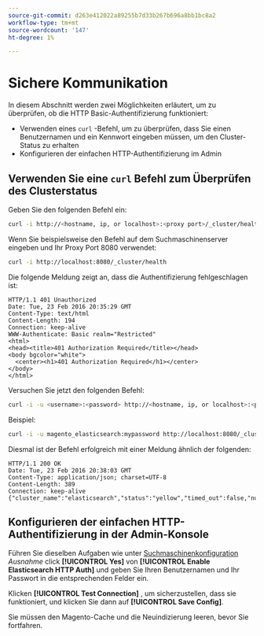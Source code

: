 ```yaml
---
source-git-commit: d263e412022a89255b7d33b267b696a8bb1bc8a2
workflow-type: tm+mt
source-wordcount: '147'
ht-degree: 1%

---
```

# Sichere Kommunikation

In diesem Abschnitt werden zwei Möglichkeiten erläutert, um zu überprüfen, ob die HTTP Basic-Authentifizierung funktioniert:

* Verwenden eines `curl` -Befehl, um zu überprüfen, dass Sie einen Benutzernamen und ein Kennwort eingeben müssen, um den Cluster-Status zu erhalten
* Konfigurieren der einfachen HTTP-Authentifizierung im Admin

## Verwenden Sie eine `curl` Befehl zum Überprüfen des Clusterstatus

Geben Sie den folgenden Befehl ein:

```bash
curl -i http://<hostname, ip, or localhost>:<proxy port>/_cluster/health
```

Wenn Sie beispielsweise den Befehl auf dem Suchmaschinenserver eingeben und Ihr Proxy Port 8080 verwendet:

```bash
curl -i http://localhost:8080/_cluster/health
```

Die folgende Meldung zeigt an, dass die Authentifizierung fehlgeschlagen ist:

```terminal
HTTP/1.1 401 Unauthorized
Date: Tue, 23 Feb 2016 20:35:29 GMT
Content-Type: text/html
Content-Length: 194
Connection: keep-alive
WWW-Authenticate: Basic realm="Restricted"
<html>
<head><title>401 Authorization Required</title></head>
<body bgcolor="white">
  <center><h1>401 Authorization Required</h1></center>
</body>
</html>
```

Versuchen Sie jetzt den folgenden Befehl:

```bash
curl -i -u <username>:<password> http://<hostname, ip, or localhost>:<proxy port>/_cluster/health
```

Beispiel:

```bash
curl -i -u magento_elasticsearch:mypassword http://localhost:8080/_cluster/health
```

Diesmal ist der Befehl erfolgreich mit einer Meldung ähnlich der folgenden:

```terminal
HTTP/1.1 200 OK
Date: Tue, 23 Feb 2016 20:38:03 GMT
Content-Type: application/json; charset=UTF-8
Content-Length: 389
Connection: keep-alive
{"cluster_name":"elasticsearch","status":"yellow","timed_out":false,"number_of_nodes":1,"number_of_data_nodes":1,"active_primary_shards":5,"active_shards":5,"relocating_shards":0,"initializing_shards":0,"unassigned_shards":5,"delayed_unassigned_shards":0,"number_of_pending_tasks":0,"number_of_in_flight_fetch":0,"task_max_waiting_in_queue_millis":0,"active_shards_percent_as_number":50.0}
```

## Konfigurieren der einfachen HTTP-Authentifizierung in der Admin-Konsole

Führen Sie dieselben Aufgaben wie unter [Suchmaschinenkonfiguration](../configuration/search/configure-search-engine.md) *Ausnahme* click **[!UICONTROL Yes]** von **[!UICONTROL Enable Elasticsearch HTTP Auth]** und geben Sie Ihren Benutzernamen und Ihr Passwort in die entsprechenden Felder ein.

Klicken **[!UICONTROL Test Connection]** , um sicherzustellen, dass sie funktioniert, und klicken Sie dann auf **[!UICONTROL Save Config]**.

Sie müssen den Magento-Cache und die Neuindizierung leeren, bevor Sie fortfahren.
